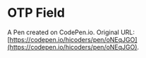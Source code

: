 # OTP Field

A Pen created on CodePen.io. Original URL: [https://codepen.io/hicoders/pen/oNEqJGO](https://codepen.io/hicoders/pen/oNEqJGO).

